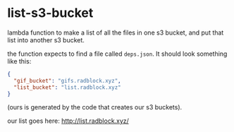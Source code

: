 # list-s3-bucket

lambda function to make a list of all the files in one s3 bucket, and put that list into another s3 bucket.

the function expects to find a file called `deps.json`. It should look something like this:

```json
{
  "gif_bucket": "gifs.radblock.xyz",
  "list_bucket": "list.radblock.xyz"
}
```

(ours is generated by the code that creates our s3 buckets).

our list goes here: http://list.radblock.xyz/
